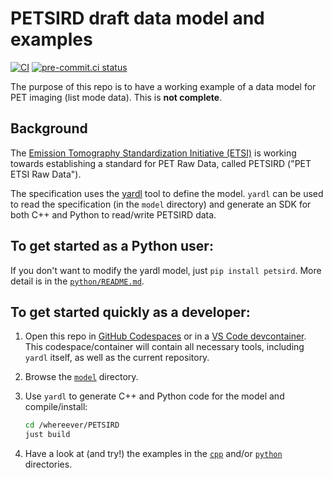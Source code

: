# PETSIRD draft data model and examples

[![CI](https://github.com/ETSInitiative/PETSIRD/actions/workflows/ci.yml/badge.svg)](https://github.com/ETSInitiative/PETSIRD/actions/workflows/ci.yml)
[![pre-commit.ci status](https://results.pre-commit.ci/badge/github/ETSInitiative/PETSIRD/main.svg)](https://results.pre-commit.ci/latest/github/ETSInitiative/PETSIRD/main)

The purpose of this repo is to have a working example of a data model for PET imaging (list mode data). This is **not complete**.

## Background

The [Emission Tomography Standardization Initiative (ETSI)](https://etsinitiative.org/)
is working towards establishing a standard for PET Raw Data, called PETSIRD ("PET ETSI Raw Data").

The specification uses the [yardl](https://aka.ms/yardl) tool to define the model.
`yardl` can be used to read the specification (in the `model` directory) and
generate an SDK for both C++ and Python to read/write PETSIRD data.

## To get started as a Python user:

If you don't want to modify the yardl model, just `pip install petsird`. More detail is in the [`python/README.md`](python/README.md).

## To get started quickly as a developer:

1. Open this repo in [GitHub Codespaces](https://code.visualstudio.com/docs/remote/codespaces) or
in a [VS Code devcontainer](https://code.visualstudio.com/docs/devcontainers/containers).
This codespace/container will contain all necessary tools, including `yardl` itself, as well as the current repository.
2. Browse the [`model`](./model/README.md) directory.
3. Use `yardl` to generate C++ and Python code for the model and compile/install:

   ```sh
   cd /whereever/PETSIRD
   just build
   ```

4. Have a look at (and try!) the examples in the [`cpp`](cpp/README.md) and/or
[`python`](python/README.md) directories.
